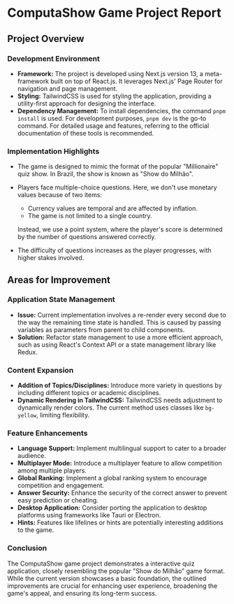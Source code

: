 # ComputaShow Game Project Report

## Project Overview

### Development Environment

- **Framework:** The project is developed using Next.js version 13, a meta-framework built on top of React.js. It leverages Next.js' Page Router for navigation and page management.
- **Styling:** TailwindCSS is used for styling the application, providing a utility-first approach for designing the interface.
- **Dependency Management:** To install dependencies, the command `pnpm install` is used. For development purposes, `pnpm dev` is the go-to command. For detailed usage and features, referring to the official documentation of these tools is recommended.

### Implementation Highlights

- The game is designed to mimic the format of the popular "Millionaire" quiz show. In Brazil, the show is known as "Show do Milhão".
- Players face multiple-choice questions. Here, we don't use monetary values because of two items:
  - Currency values are temporal and are affected by inflation.
  - The game is not limited to a single country.
    
  Instead, we use a point system, where the player's score is determined by the number of questions answered correctly.
- The difficulty of questions increases as the player progresses, with higher stakes involved.

## Areas for Improvement

### Application State Management

- **Issue:** Current implementation involves a re-render every second due to the way the remaining time state is handled. This is caused by passing variables as parameters from parent to child components.
- **Solution:** Refactor state management to use a more efficient approach, such as using React's Context API or a state management library like Redux.

### Content Expansion

- **Addition of Topics/Disciplines:** Introduce more variety in questions by including different topics or academic disciplines.
- **Dynamic Rendering in TailwindCSS:** TailwindCSS needs adjustment to dynamically render colors. The current method uses classes like `bg-yellow`, limiting flexibility.

### Feature Enhancements

- **Language Support:** Implement multilingual support to cater to a broader audience.
- **Multiplayer Mode:** Introduce a multiplayer feature to allow competition among multiple players.
- **Global Ranking:** Implement a global ranking system to encourage competition and engagement.
- **Answer Security:** Enhance the security of the correct answer to prevent easy prediction or cheating.
- **Desktop Application:** Consider porting the application to desktop platforms using frameworks like Tauri or Electron.
- **Hints:** Features like lifelines or hints are potentially interesting additions to the game.

### Conclusion

The ComputaShow game project demonstrates a interactive quiz application, closely resembling the popular "Show do Milhão" game format. While the current version showcases a basic foundation, the outlined improvements are crucial for enhancing user experience, broadening the game's appeal, and ensuring its long-term success.
